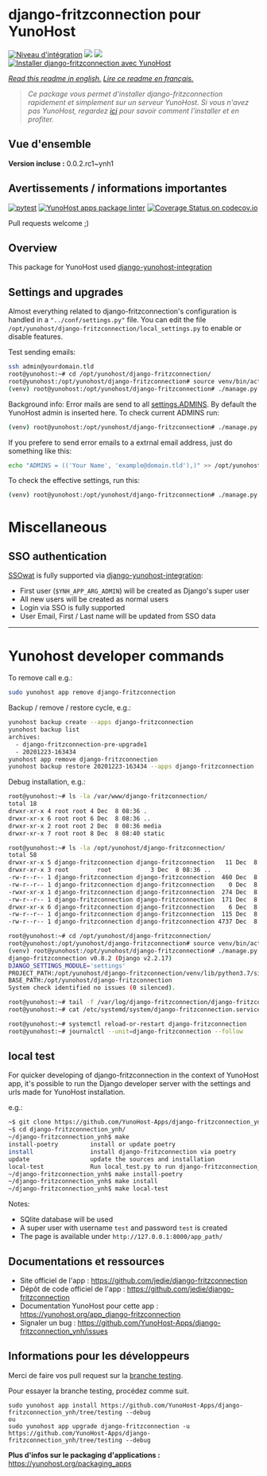 # django-fritzconnection pour YunoHost

[![Niveau d'intégration](https://dash.yunohost.org/integration/django-fritzconnection.svg)](https://dash.yunohost.org/appci/app/django-fritzconnection) ![](https://ci-apps.yunohost.org/ci/badges/django-fritzconnection.status.svg) ![](https://ci-apps.yunohost.org/ci/badges/django-fritzconnection.maintain.svg)  
[![Installer django-fritzconnection avec YunoHost](https://install-app.yunohost.org/install-with-yunohost.svg)](https://install-app.yunohost.org/?app=django-fritzconnection)

*[Read this readme in english.](./README.md)*
*[Lire ce readme en français.](./README_fr.md)*

> *Ce package vous permet d'installer django-fritzconnection rapidement et simplement sur un serveur YunoHost.
Si vous n'avez pas YunoHost, regardez [ici](https://yunohost.org/#/install) pour savoir comment l'installer et en profiter.*

## Vue d'ensemble



**Version incluse :** 0.0.2.rc1~ynh1



## Avertissements / informations importantes

[![pytest](https://github.com/YunoHost-Apps/django-fritzconnection_ynh/actions/workflows/pytest.yml/badge.svg?branch=master)](https://github.com/YunoHost-Apps/django-fritzconnection_ynh/actions/workflows/pytest.yml) [![YunoHost apps package linter](https://github.com/YunoHost-Apps/django-fritzconnection_ynh/actions/workflows/package_linter.yml/badge.svg)](https://github.com/YunoHost-Apps/django-fritzconnection_ynh/actions/workflows/package_linter.yml) [![Coverage Status on codecov.io](https://codecov.io/gh/YunoHost-Apps/django-fritzconnection_ynh/branch/master/graph/badge.svg)](https://codecov.io/gh/YunoHost-Apps/django-fritzconnection_ynh)

Pull requests welcome ;)

## Overview

This package for YunoHost used [django-yunohost-integration](https://github.com/YunoHost-Apps/django_yunohost_integration)


## Settings and upgrades

Almost everything related to django-fritzconnection's configuration is handled in a `"../conf/settings.py"` file.
You can edit the file `/opt/yunohost/django-fritzconnection/local_settings.py` to enable or disable features.

Test sending emails:

```bash
ssh admin@yourdomain.tld
root@yunohost:~# cd /opt/yunohost/django-fritzconnection/
root@yunohost:/opt/yunohost/django-fritzconnection# source venv/bin/activate
(venv) root@yunohost:/opt/yunohost/django-fritzconnection# ./manage.py sendtestemail --admins
```

Background info: Error mails are send to all [settings.ADMINS](https://docs.djangoproject.com/en/2.2/ref/settings/#std:setting-ADMINS). By default the YunoHost admin is inserted here.
To check current ADMINS run:

```bash
(venv) root@yunohost:/opt/yunohost/django-fritzconnection# ./manage.py sendtestemail --admins
```

If you prefere to send error emails to a extrnal email address, just do something like this:

```bash
echo "ADMINS = (('Your Name', 'example@domain.tld'),)" >> /opt/yunohost/django-fritzconnection/local_settings.py
```

To check the effective settings, run this:
```bash
(venv) root@yunohost:/opt/yunohost/django-fritzconnection# ./manage.py diffsettings
```


# Miscellaneous


## SSO authentication

[SSOwat](https://github.com/YunoHost/SSOwat) is fully supported via [django-yunohost-integration](https://github.com/YunoHost-Apps/django_yunohost_integration):

* First user (`$YNH_APP_ARG_ADMIN`) will be created as Django's super user
* All new users will be created as normal users
* Login via SSO is fully supported
* User Email, First / Last name will be updated from SSO data


---

# Yunohost developer commands

To remove call e.g.:
```bash
sudo yunohost app remove django-fritzconnection
```

Backup / remove / restore cycle, e.g.:
```bash
yunohost backup create --apps django-fritzconnection
yunohost backup list
archives:
  - django-fritzconnection-pre-upgrade1
  - 20201223-163434
yunohost app remove django-fritzconnection
yunohost backup restore 20201223-163434 --apps django-fritzconnection
```

Debug installation, e.g.:
```bash
root@yunohost:~# ls -la /var/www/django-fritzconnection/
total 18
drwxr-xr-x 4 root root 4 Dec  8 08:36 .
drwxr-xr-x 6 root root 6 Dec  8 08:36 ..
drwxr-xr-x 2 root root 2 Dec  8 08:36 media
drwxr-xr-x 7 root root 8 Dec  8 08:40 static

root@yunohost:~# ls -la /opt/yunohost/django-fritzconnection/
total 58
drwxr-xr-x 5 django-fritzconnection django-fritzconnection   11 Dec  8 08:39 .
drwxr-xr-x 3 root        root           3 Dec  8 08:36 ..
-rw-r--r-- 1 django-fritzconnection django-fritzconnection  460 Dec  8 08:39 gunicorn.conf.py
-rw-r--r-- 1 django-fritzconnection django-fritzconnection    0 Dec  8 08:39 local_settings.py
-rwxr-xr-x 1 django-fritzconnection django-fritzconnection  274 Dec  8 08:39 manage.py
-rw-r--r-- 1 django-fritzconnection django-fritzconnection  171 Dec  8 08:39 secret.txt
drwxr-xr-x 6 django-fritzconnection django-fritzconnection    6 Dec  8 08:37 venv
-rw-r--r-- 1 django-fritzconnection django-fritzconnection  115 Dec  8 08:39 wsgi.py
-rw-r--r-- 1 django-fritzconnection django-fritzconnection 4737 Dec  8 08:39 settings.py

root@yunohost:~# cd /opt/yunohost/django-fritzconnection/
root@yunohost:/opt/yunohost/django-fritzconnection# source venv/bin/activate
(venv) root@yunohost:/opt/yunohost/django-fritzconnection# ./manage.py check
django-fritzconnection v0.8.2 (Django v2.2.17)
DJANGO_SETTINGS_MODULE='settings'
PROJECT_PATH:/opt/yunohost/django-fritzconnection/venv/lib/python3.7/site-packages
BASE_PATH:/opt/yunohost/django-fritzconnection
System check identified no issues (0 silenced).

root@yunohost:~# tail -f /var/log/django-fritzconnection/django-fritzconnection.log
root@yunohost:~# cat /etc/systemd/system/django-fritzconnection.service

root@yunohost:~# systemctl reload-or-restart django-fritzconnection
root@yunohost:~# journalctl --unit=django-fritzconnection --follow
```

## local test

For quicker developing of django-fritzconnection in the context of YunoHost app,
it's possible to run the Django developer server with the settings
and urls made for YunoHost installation.

e.g.:
```bash
~$ git clone https://github.com/YunoHost-Apps/django-fritzconnection_ynh.git
~$ cd django-fritzconnection_ynh/
~/django-fritzconnection_ynh$ make
install-poetry         install or update poetry
install                install django-fritzconnection via poetry
update                 update the sources and installation
local-test             Run local_test.py to run django-fritzconnection_ynh locally
~/django-fritzconnection_ynh$ make install-poetry
~/django-fritzconnection_ynh$ make install
~/django-fritzconnection_ynh$ make local-test
```

Notes:

* SQlite database will be used
* A super user with username `test` and password `test` is created
* The page is available under `http://127.0.0.1:8000/app_path/`

## Documentations et ressources

* Site officiel de l'app : https://github.com/jedie/django-fritzconnection
* Dépôt de code officiel de l'app : https://github.com/jedie/django-fritzconnection
* Documentation YunoHost pour cette app : https://yunohost.org/app_django-fritzconnection
* Signaler un bug : https://github.com/YunoHost-Apps/django-fritzconnection_ynh/issues

## Informations pour les développeurs

Merci de faire vos pull request sur la [branche testing](https://github.com/YunoHost-Apps/django-fritzconnection_ynh/tree/testing).

Pour essayer la branche testing, procédez comme suit.
```
sudo yunohost app install https://github.com/YunoHost-Apps/django-fritzconnection_ynh/tree/testing --debug
ou
sudo yunohost app upgrade django-fritzconnection -u https://github.com/YunoHost-Apps/django-fritzconnection_ynh/tree/testing --debug
```

**Plus d'infos sur le packaging d'applications :** https://yunohost.org/packaging_apps